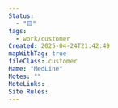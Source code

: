 ```yaml
---
Status:
  - "🟨"
tags:
  - work/customer
Created: 2025-04-24T21:42:49
mapWithTag: true
fileClass: customer
Name: "MedLine"
Notes: ""
NoteLinks: 
Site Rules:
---
```


